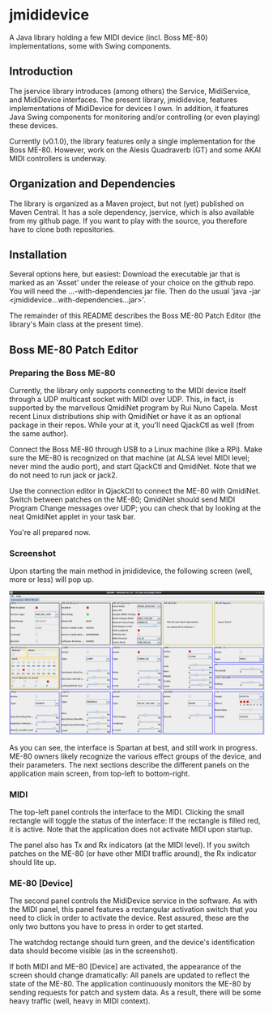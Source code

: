 # jmididevice
A Java library holding a few MIDI device (incl. Boss ME-80) implementations, some with Swing components.

## Introduction

The jservice library introduces (among others) the Service, MidiService, and MidiDevice interfaces.
The present library, jmididevice, features implementations of MidiDevice for devices I own.
In addition, it features Java Swing components for monitoring and/or controlling (or even playing)
these devices.

Currently (v0.1.0), the library features only a single implementation for the Boss ME-80.
However, work on the Alesis Quadraverb (GT) and some AKAI MIDI controllers is underway.

## Organization and Dependencies

The library is organized as a Maven project, but not (yet) published on Maven Central.
It has a sole dependency, jservice, which is also available from my github page.
If you want to play with the source, you therefore have to clone both repositories.

## Installation

Several options here, but easiest: Download the executable jar that is marked as an 'Asset'
under the release of your choice on the github repo.
You will need the ...-with-dependencies jar file.
Then do the usual 'java -jar <jmididevice...with-dependencies...jar>'.

The remainder of this README describes the Boss ME-80 Patch Editor (the library's Main class at the present time).

## Boss ME-80 Patch Editor

### Preparing the Boss ME-80

Currently, the library only supports connecting to the MIDI device itself through a UDP multicast socket with
MIDI over UDP.
This, in fact, is supported by the marvellous QmidiNet program by Rui Nuno Capela.
Most recent Linux distributions ship with QmidiNet or have it as an optional package in their repos.
While your at it, you'll need QjackCtl as well (from the same author).

Connect the Boss ME-80 through USB to a Linux machine (like a RPi).
Make sure the ME-80 is recognized on that machine (at ALSA level MIDI level; never mind the audio port),
and start QjackCtl and QmidiNet. Note that we do not need to run jack or jack2.

Use the connection editor in QjackCtl to connect the ME-80 with QmidiNet.
Switch between patches on the ME-80; QmidiNet should send MIDI Program Change messages over UDP;
you can check that by looking at the neat QmidiNet applet in your task bar.

You're all prepared now.

### Screenshot
Upon starting the main method in jmididevice, the following screen (well, more or less) will pop up.

![](resources/images/Screenshot_JMe80_v0.1.0_Full.png)

As you can see, the interface is Spartan at best, and still work in progress.
ME-80 owners likely recognize the various effect groups of the device, and their parameters.
The next sections describe the different panels on the application main screen, from top-left to bottom-right.

### MIDI

The top-left panel controls the interface to the MIDI. Clicking the small rectangle will toggle the status of
the interface: If the rectangle is filled red, it is active.
Note that the application does not activate MIDI upon startup.

The panel also has Tx and Rx indicators (at the MIDI level).
If you switch patches on the ME-80 (or have other MIDI traffic around), the Rx indicator should lite up.

### ME-80 \[Device\]

The second panel controls the MidiDevice service in the software.
As with the MIDI panel, this panel features a rectangular activation switch that you need to click
in order to activate the device.
Rest assured, these are the only two buttons you have to press in order to get started.

The watchdog rectange should turn green, and the device's identification data should become visible
(as in the screenshot).

If both MIDI and ME-80 \[Device\] are activated, the appearance of the screen should
change dramatically: All panels are updated to reflect the state of the ME-80.
The application continuously monitors the ME-80 by sending requests for patch and system data.
As a result, there will be some heavy traffic (well, heavy in MIDI context).
